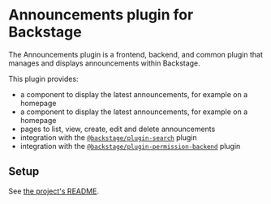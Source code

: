 # Announcements plugin for Backstage

The Announcements plugin is a frontend, backend, and common plugin that manages and displays announcements within Backstage.

This plugin provides:

- a component to display the latest announcements, for example on a homepage
- a component to display the latest announcements, for example on a homepage
- pages to list, view, create, edit and delete announcements
- integration with the [`@backstage/plugin-search`](https://github.com/backstage/backstage/tree/master/plugins/search) plugin
- integration with the [`@backstage/plugin-permission-backend`](https://github.com/backstage/backstage/tree/master/plugins/permission-backend) plugin

## Setup

See [the project's README](../../README.md).

